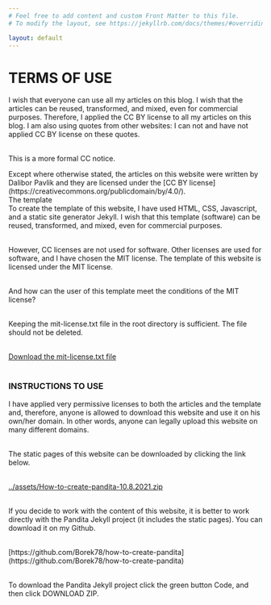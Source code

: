 ```yaml
---
# Feel free to add content and custom Front Matter to this file.
# To modify the layout, see https://jekyllrb.com/docs/themes/#overriding-theme-defaults

layout: default
---
```


# TERMS OF USE

I wish that everyone can use all my articles on this blog. I wish that the articles can be reused, transformed, and mixed, even for commercial purposes. Therefore, I applied the CC BY license to all my articles on this blog. I am also using quotes from other websites: I can not and have not applied CC BY license on these quotes. <br> <br>

This is a more formal CC notice.<br>

<div class="citace" markdown="1">
Except where otherwise stated, the articles on this website were written by Dalibor Pavlik and they are licensed under the [CC BY license](https://creativecommons.org/publicdomain/by/4.0/).
</div>

<div class="underline">The template</div>
To create the template of this website, I have used HTML, CSS, Javascript, and a static site generator Jekyll. I wish that this template (software) can be reused, transformed, and mixed, even for commercial purposes.<br><br>

However, CC licenses are not used for software. Other licenses are used for software, and I have chosen the MIT license. The template of this website is licensed under the MIT license.
<br><br>

And how can the user of this template meet the conditions of the MIT license?<br><br>

Keeping the mit-license.txt file in the root directory is sufficient. The file should not be deleted.<br><br>

<a href="mit-license.txt" download>Download the mit-license.txt file</a><br><br>

### INSTRUCTIONS TO USE

I have applied very permissive licenses to both the articles and the template and, therefore, anyone is allowed to download this website and use it on his own/her domain. In other words, anyone can legally upload this website on many different domains.<br><br>

The static pages of this website can be downloaded by clicking the link below.<br><br>

<a href="../assets/jtp-static-pages-23-07-2021.zip" download>../assets/How-to-create-pandita-10.8.2021.zip</a><br><br>

If you decide to work with the content of this website, it is better to work directly with the Pandita Jekyll project (it includes the static pages). You can download it on my Github.<br><br>

<div class="do-not-break-out" markdown="1">
[https://github.com/Borek78/how-to-create-pandita](https://github.com/Borek78/how-to-create-pandita)
</div><br>

To download the Pandita Jekyll project click the green button <span class="button-code">Code</span>, and then click DOWNLOAD ZIP.<br><br>
